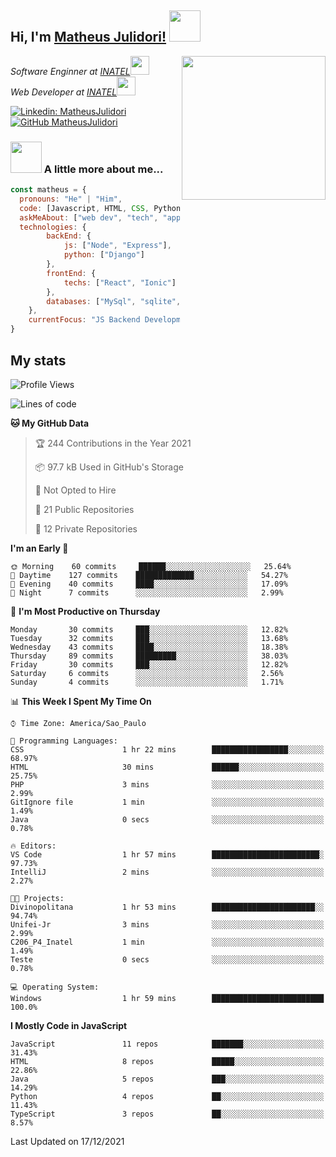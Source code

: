 <h2> Hi, I'm <a href="https://matheusjulidori.github.io" target="_blank">Matheus Julidori!</a> <img src="https://media.giphy.com/media/12oufCB0MyZ1Go/giphy.gif" width="50"></h2>
<img align='right' src="https://media.giphy.com/media/M9gbBd9nbDrOTu1Mqx/giphy.gif" width="230">
<p><em>Software Enginner at <a href="http://www.inatel.br" target="_blank">INATEL</a><img src="https://media.giphy.com/media/fYSnHlufseco8Fh93Z/giphy.gif" width="30"></br>
  Web Developer at <a href="http://www.inatel.br" target="_blank">INATEL</a><img src="https://media.giphy.com/media/WUlplcMpOCEmTGBtBW/giphy.gif" width="30"> 
</em></p>

[![Linkedin: MatheusJulidori](https://img.shields.io/badge/-MatheusJulidori-blue?style=flat-square&logo=Linkedin&logoColor=white&link=https://www.linkedin.com/in/MatheusJulidori/)](https://www.linkedin.com/in/MatheusJulidori/)
[![GitHub MatheusJulidori](https://img.shields.io/github/followers/matheusjulidori?label=follow&style=social)](https://github.com/MatheusJulidori)


### <img src="https://media.giphy.com/media/VgCDAzcKvsR6OM0uWg/giphy.gif" width="50"> A little more about me...  

```javascript
const matheus = {
  pronouns: "He" | "Him",
  code: [Javascript, HTML, CSS, Python, Java, C++, C],
  askMeAbout: ["web dev", "tech", "app dev", "games"],
  technologies: {
        backEnd: {
            js: ["Node", "Express"],
            python: ["Django"]
        },
        frontEnd: {
            techs: ["React", "Ionic"]
        },
        databases: ["MySql", "sqlite","PostgreSQL"],
    },
    currentFocus: "JS Backend Development",
}
```
<h2>My stats</h2>

<!--START_SECTION:waka-->
![Profile Views](http://img.shields.io/badge/Profile%20Views-7-blue)

![Lines of code](https://img.shields.io/badge/From%20Hello%20World%20I%27ve%20Written-497%20Thousand%20lines%20of%20code-blue)

**🐱 My GitHub Data** 

> 🏆 244 Contributions in the Year 2021
 > 
> 📦 97.7 kB Used in GitHub's Storage 
 > 
> 🚫 Not Opted to Hire
 > 
> 📜 21 Public Repositories 
 > 
> 🔑 12 Private Repositories  
 > 
**I'm an Early 🐤** 

```text
🌞 Morning    60 commits     ██████░░░░░░░░░░░░░░░░░░░   25.64% 
🌆 Daytime    127 commits    █████████████░░░░░░░░░░░░   54.27% 
🌃 Evening    40 commits     ████░░░░░░░░░░░░░░░░░░░░░   17.09% 
🌙 Night      7 commits      ░░░░░░░░░░░░░░░░░░░░░░░░░   2.99%

```
📅 **I'm Most Productive on Thursday** 

```text
Monday       30 commits     ███░░░░░░░░░░░░░░░░░░░░░░   12.82% 
Tuesday      32 commits     ███░░░░░░░░░░░░░░░░░░░░░░   13.68% 
Wednesday    43 commits     ████░░░░░░░░░░░░░░░░░░░░░   18.38% 
Thursday     89 commits     █████████░░░░░░░░░░░░░░░░   38.03% 
Friday       30 commits     ███░░░░░░░░░░░░░░░░░░░░░░   12.82% 
Saturday     6 commits      ░░░░░░░░░░░░░░░░░░░░░░░░░   2.56% 
Sunday       4 commits      ░░░░░░░░░░░░░░░░░░░░░░░░░   1.71%

```


📊 **This Week I Spent My Time On** 

```text
⌚︎ Time Zone: America/Sao_Paulo

💬 Programming Languages: 
CSS                      1 hr 22 mins        █████████████████░░░░░░░░   68.97% 
HTML                     30 mins             ██████░░░░░░░░░░░░░░░░░░░   25.75% 
PHP                      3 mins              ░░░░░░░░░░░░░░░░░░░░░░░░░   2.99% 
GitIgnore file           1 min               ░░░░░░░░░░░░░░░░░░░░░░░░░   1.49% 
Java                     0 secs              ░░░░░░░░░░░░░░░░░░░░░░░░░   0.78%

🔥 Editors: 
VS Code                  1 hr 57 mins        ████████████████████████░   97.73% 
IntelliJ                 2 mins              ░░░░░░░░░░░░░░░░░░░░░░░░░   2.27%

🐱‍💻 Projects: 
Divinopolitana           1 hr 53 mins        ███████████████████████░░   94.74% 
Unifei-Jr                3 mins              ░░░░░░░░░░░░░░░░░░░░░░░░░   2.99% 
C206_P4_Inatel           1 min               ░░░░░░░░░░░░░░░░░░░░░░░░░   1.49% 
Teste                    0 secs              ░░░░░░░░░░░░░░░░░░░░░░░░░   0.78%

💻 Operating System: 
Windows                  1 hr 59 mins        █████████████████████████   100.0%

```

**I Mostly Code in JavaScript** 

```text
JavaScript               11 repos            ███████░░░░░░░░░░░░░░░░░░   31.43% 
HTML                     8 repos             █████░░░░░░░░░░░░░░░░░░░░   22.86% 
Java                     5 repos             ███░░░░░░░░░░░░░░░░░░░░░░   14.29% 
Python                   4 repos             ██░░░░░░░░░░░░░░░░░░░░░░░   11.43% 
TypeScript               3 repos             ██░░░░░░░░░░░░░░░░░░░░░░░   8.57%

```



 Last Updated on 17/12/2021
<!--END_SECTION:waka-->
